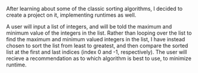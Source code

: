 After learning about some of the classic sorting algorithms, I decided to create a project on it, implementing runtimes as well.

A user will input a list of integers, and will be told the maximum and minimum value of the integers in the list.
Rather than looping over the list to find the maximum and minimum valued integers in the list, I have instead chosen to sort the list from least to greatest, and then compare the sorted list at the first and last indices (index 0 and -1, respectively).
The user will recieve a recommendation as to which algorithm is best to use, to minimize runtime.
